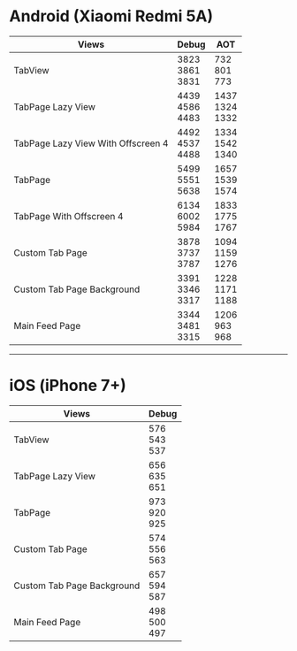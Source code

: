 # Android (Xiaomi Redmi 5A)

| Views                              | Debug                | AOT                  |
|------------------------------------|----------------------|----------------------|
| TabView                            | 3823<br>3861<br>3831 | 732<br>801<br>773    |
| TabPage Lazy View                  | 4439<br>4586<br>4483 | 1437<br>1324<br>1332 |
| TabPage Lazy View With Offscreen 4 | 4492<br>4537<br>4488 | 1334<br>1542<br>1340 |
| TabPage                            | 5499<br>5551<br>5638 | 1657<br>1539<br>1574 |
| TabPage With Offscreen 4           | 6134<br>6002<br>5984 | 1833<br>1775<br>1767 |
| Custom Tab Page                    | 3878<br>3737<br>3787 | 1094<br>1159<br>1276 |
| Custom Tab Page Background         | 3391<br>3346<br>3317 | 1228<br>1171<br>1188 |
| Main Feed Page                     | 3344<br>3481<br>3315 | 1206<br>963<br>968   |

---

# iOS (iPhone 7+)

| Views                      | Debug             |
|----------------------------|-------------------|
| TabView                    | 576<br>543<br>537 |
| TabPage Lazy View          | 656<br>635<br>651 |
| TabPage                    | 973<br>920<br>925 |
| Custom Tab Page            | 574<br>556<br>563 |
| Custom Tab Page Background | 657<br>594<br>587 |
| Main Feed Page             | 498<br>500<br>497 |
